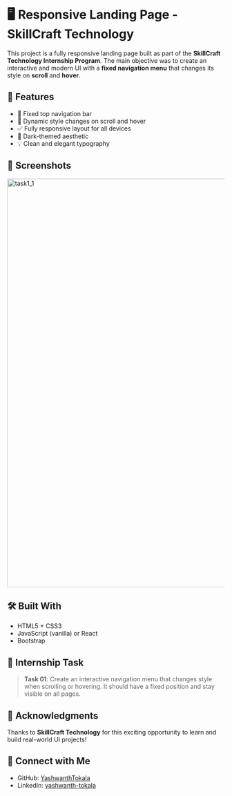 # 🖥️ Responsive Landing Page - SkillCraft Technology

This project is a fully responsive landing page built as part of the **SkillCraft Technology Internship Program**. The main objective was to create an interactive and modern UI with a **fixed navigation menu** that changes its style on **scroll** and **hover**.

## 🚀 Features

- 🧭 Fixed top navigation bar  
- 🎨 Dynamic style changes on scroll and hover  
- ✅ Fully responsive layout for all devices  
- 🌙 Dark-themed aesthetic  
- 💡 Clean and elegant typography  

## 📸 Screenshots

<img width="946" alt="task1_1" src="https://github.com/user-attachments/assets/c2c42a44-a754-4506-93d1-d14ba57e8105" />



## 🛠️ Built With

- HTML5 + CSS3
- JavaScript (vanilla) or React
- Bootstrap


## 💼 Internship Task

> **Task 01**: Create an interactive navigation menu that changes style when scrolling or hovering. It should have a fixed position and stay visible on all pages.


## 🤝 Acknowledgments

Thanks to **SkillCraft Technology** for this exciting opportunity to learn and build real-world UI projects!

## 🔗 Connect with Me

- GitHub: [YashwanthTokala](https://github.com/YashwanthTokala)
- LinkedIn: [yashwanth-tokala](https://www.linkedin.com/in/yashwanth-tokala-086484361/)



